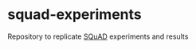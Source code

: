 # squad-experiments
Repository to replicate [SQuAD](https://rajpurkar.github.io/SQuAD-explorer/) experiments and results
